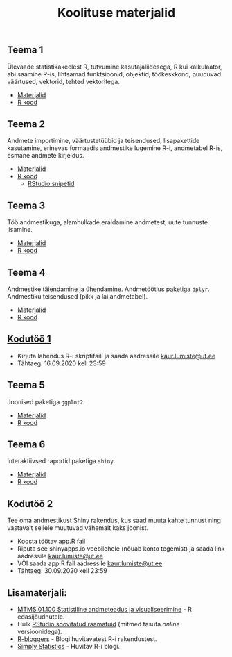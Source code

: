 ﻿---
layout: page
title: Koolituse materjalid
---


## Teema 1


Ülevaade statistikakeelest R, tutvumine kasutajaliidesega, R kui kalkulaator, abi saamine R-is, lihtsamad funktsioonid, objektid, töökeskkond, puuduvad väärtused, vektorid, tehted vektoritega. 
 
* [Materjalid](teema1)
* [R kood](https://github.com/Rkursus/tykliinikum/raw/master/_teema1/teema1_kood.R)


## Teema 2


Andmete importimine, väärtustetüübid ja teisendused, lisapakettide kasutamine, erinevas formaadis andmestike lugemine R-i, andmetabel R-is, esmane andmete kirjeldus.

* [Materjalid](teema2)
* [R kood](https://github.com/Rkursus/tykliinikum/raw/master/_teema2/teema2_kood.R)
	* [RStudio snipetid](https://github.com/Rkursus/tykliinikum/raw/master/RStudio_snippetid.txt)


## Teema 3


Töö andmestikuga, alamhulkade eraldamine andmetest, uute tunnuste lisamine. 

* [Materjalid](teema3)
* [R kood](https://github.com/Rkursus/tykliinikum/raw/master/_teema3/teema3_kood.R)


## Teema 4


Andmestike täiendamine ja ühendamine. Andmetöötlus paketiga `dplyr`. Andmestiku teisendused (pikk ja lai andmetabel).

* [Materjalid](teema4)
* [R kood](https://github.com/Rkursus/tykliinikum/raw/master/_teema4/teema4_kood.R)

## [Kodutöö 1](kodutoo1)

* Kirjuta lahendus R-i skriptifaili ja saada aadressile kaur.lumiste@ut.ee
* Tähtaeg: 16.09.2020 kell 23:59


## Teema 5

Joonised paketiga `ggplot2`.

* [Materjalid](teema5)
* [R kood](https://github.com/Rkursus/tykliinikum/raw/master/_teema5/teema5_kood.R)


## Teema 6

Interaktiivsed raportid paketiga `shiny`.

* [Materjalid](teema6)
* [R kood](https://github.com/Rkursus/tykliinikum/raw/master/_teema6/teema6_kood.R)


## Kodutöö 2

Tee oma andmestikust Shiny rakendus, kus saad muuta kahte tunnust ning vastavalt sellele muutuvad vähemalt kaks joonist.

* Koosta töötav app.R fail 
* Riputa see shinyapps.io veebilehele (nõuab konto tegemist) ja saada link aadressile kaur.lumiste@ut.ee
* VÕI saada app.R fail aadressile kaur.lumiste@ut.ee
* Tähtaeg: 30.09.2020 kell 23:59

		
## Lisamaterjali:

* [MTMS.01.100 Statistiline andmeteadus ja visualiseerimine](https://andmeteadus.github.io/2019/) - R edasijõudnutele.
* Hulk [RStudio soovitatud raamatuid](https://rstudio.com/resources/books/) (mitmed tasuta _online_ versioonidega).
* [R-bloggers](https://www.r-bloggers.com/) - Blogi huvitavatest R-i rakendustest.
* [Simply Statistics](https://simplystatistics.org/) - Huvitav R-i blogi.

